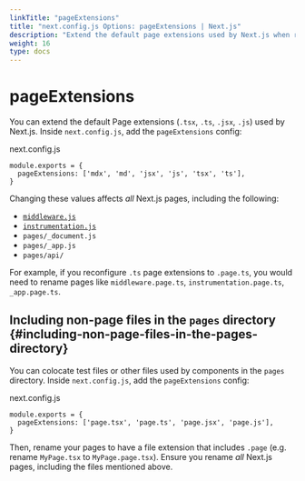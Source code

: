 ```yaml
---
linkTitle: "pageExtensions"
title: "next.config.js Options: pageExtensions | Next.js"
description: "Extend the default page extensions used by Next.js when resolving pages in the Pages Router."
weight: 16
type: docs
---
```


# pageExtensions

You can extend the default Page extensions (`.tsx`, `.ts`, `.jsx`, `.js`) used by Next.js. Inside `next.config.js`, add the `pageExtensions` config:


next.config.js
```
module.exports = {
  pageExtensions: ['mdx', 'md', 'jsx', 'js', 'tsx', 'ts'],
}
```

Changing these values affects *all* Next.js pages, including the following:

- [`middleware.js`](/nextjs/13.5/using-pages-router/building-your-application/routing/middleware)
- [`instrumentation.js`](/nextjs/13.5/using-pages-router/building-your-application/optimizing/instrumentation)
- `pages/_document.js`
- `pages/_app.js`
- `pages/api/`

For example, if you reconfigure `.ts` page extensions to `.page.ts`, you would need to rename pages like `middleware.page.ts`, `instrumentation.page.ts`, `_app.page.ts`.

## Including non-page files in the `pages` directory {#including-non-page-files-in-the-pages-directory}

You can colocate test files or other files used by components in the `pages` directory. Inside `next.config.js`, add the `pageExtensions` config:


next.config.js
```
module.exports = {
  pageExtensions: ['page.tsx', 'page.ts', 'page.jsx', 'page.js'],
}
```

Then, rename your pages to have a file extension that includes `.page` (e.g. rename `MyPage.tsx` to `MyPage.page.tsx`). Ensure you rename *all* Next.js pages, including the files mentioned above.

